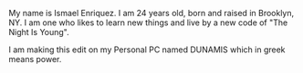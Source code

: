 My name is Ismael Enriquez. I am 24 years old, born and raised in Brooklyn, NY. I am one who likes to learn new things and live by a new code of "The Night Is Young".

I am making this edit on my Personal PC named DUNAMIS which in greek means power.